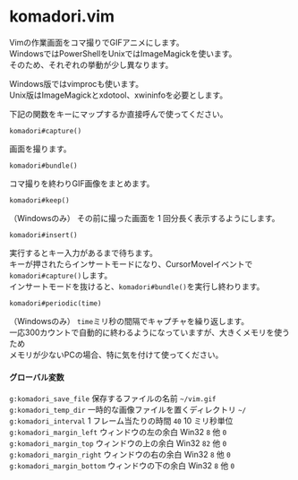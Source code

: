 komadori.vim
============

Vimの作業画面をコマ撮りでGIFアニメにします。  
WindowsではPowerShellをUnixではImageMagickを使います。  
そのため、それぞれの挙動が少し異なります。  

Windows版ではvimprocも使います。  
Unix版はImageMagickとxdotool、xwininfoを必要とします。  

下記の関数をキーにマップするか直接呼んで使ってください。  

```
komadori#capture()
```

画面を撮ります。  


```
komadori#bundle()
```

コマ撮りを終わりGIF画像をまとめます。  

```
komadori#keep()
```

（Windowsのみ）
その前に撮った画面を 1 回分長く表示するようにします。  

```
komadori#insert()
```

実行するとキー入力があるまで待ちます。  
キーが押されたらインサートモードになり、CursorMoveIイベントで`komadori#capture()`します。  
インサートモードを抜けると、`komadori#bundle()`を実行し終わります。  

```
komadori#periodic(time)
```

（Windowsのみ）
`time`ミリ秒の間隔でキャプチャを繰り返します。  
一応300カウントで自動的に終わるようになっていますが、大きくメモリを使うため  
メモリが少ないPCの場合、特に気を付けて使ってください。  

#### グローバル変数

 `g:komadori_save_file`     保存するファイルの名前 `~/vim.gif`  
 `g:komadori_temp_dir`      一時的な画像ファイルを置くディレクトリ `~/`  
 `g:komadori_interval`      1 フレーム当たりの時間 `40` 10 ミリ秒単位  
 `g:komadori_margin_left`   ウィンドウの左の余白  Win32 `8`   他  `0`  
 `g:komadori_margin_top`    ウィンドウの上の余白  Win32 `82`  他  `0`  
 `g:komadori_margin_right`  ウィンドウの右の余白  Win32 `8`   他  `0`  
 `g:komadori_margin_bottom` ウィンドウの下の余白  Win32 `8`   他  `0`  

